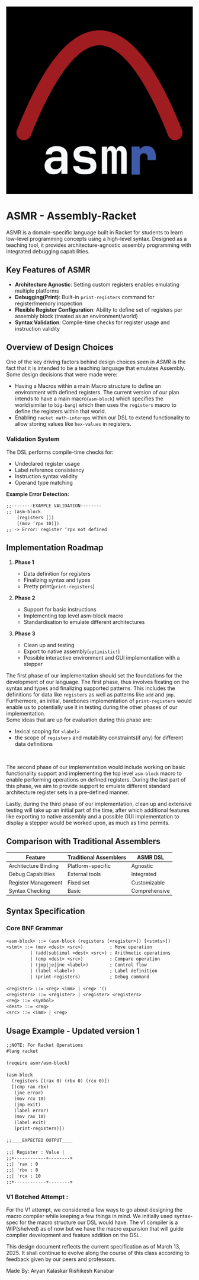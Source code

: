 
![alt text](logo.png "ASMR Logo")

# ASMR - Assembly-Racket
ASMR is a domain-specific language built in Racket for students
to learn low-level programming concepts using a high-level syntax. 
Designed as a teaching tool, it provides architecture-agnostic assembly programming with integrated 
debugging capabilities.

## Key Features of ASMR
- **Architecture Agnostic**: Setting custom registers enables emulating multiple platforms
- **Debugging(Print)**: Built-in `print-registers` command for register/memory inspection
- **Flexible Register Configuration**: Ability to define set of registers per assembly block
(treated as an environment/world)
- **Syntax Validation**: Compile-time checks for register usage and instruction validity

## Overview of Design Choices
One of the key driving factors behind design choices seen in _ASMR_ is
the fact that it is intended to be a teaching language that emulates 
Assembly. Some design decisions that were made were:
- Having a Macros within a main Macro structure to define an environment
with defined registers. The current version of our plan intends to have 
a main macro(`asm-block`) which specifies the world(similar to `big-bang`)
which then uses the `registers` macro to define the registers within that world.
- Enabling `racket math-interops` within our DSL to extend functionality
to allow storing values like `hex-values` in registers. 

### Validation System
The DSL performs compile-time checks for:
- Undeclared register usage
- Label reference consistency
- Instruction syntax validity
- Operand type matching

**Example Error Detection:**
```racket
;;--------EXAMPLE VALIDATION--------
;; (asm-block
    (registers [])
    [(mov ‘rpx 10)])
;; -> Error: register ‘rpx not defined
```


## Implementation Roadmap
1. **Phase 1**
   - Data definition for registers
   - Finalizing syntax and types
   - Pretty print(`print-registers`)

2. **Phase 2**
   - Support for basic instructions
   - Implementing top level asm-block macro
   - Standardisation to emulate different architectures

3. **Phase 3**
   - Clean up and testing 
   - Export to native assembly(`optimistic!`)
   - Possible interactive environment and GUI implementation with a stepper


The first phase of our implementation should set the foundations for
the development of our language. The first phase, thus involves 
fixating on the syntax and types and finalizing supported patterns.
This includes the definitions for data like `registers` as well as
patterns like `add` and `jmp`. Furthermore, an initial, barebones 
implementation of `print-registers` would enable us to potentially
use it in testing during the other phases of our implementation.   
Some ideas that are up for evaluation
during this phase are:
- lexical scoping for `<label>`
- the scope of `registers` and mutability constraints(if any) for 
different
data definitions
<br>

The second phase of our implementation would include working on basic 
functionality support and implementing the top level `asm-block` macro
to enable performing operations on defined registers. During the last part
of this phase, we aim to provide support to emulate different standard architecture
register sets in a pre-defined manner.

Lastly, during the third phase of our implementation, clean up and extensive testing
will take up an initial part of the time, after which additional features like
exporting to native assembly and a possible GUI implementation to display
a stepper would be worked upon, as much as time permits.


## Comparison with Traditional Assemblers
| Feature               | Traditional Assemblers | ASMR DSL         |
|-----------------------|------------------------|------------------|
| Architecture Binding  | Platform-specific      | Agnostic         |
| Debug Capabilities    | External tools         | Integrated       |
| Register Management   | Fixed set              | Customizable     |
| Syntax Checking       | Basic                  | Comprehensive    |




## Syntax Specification
### Core BNF Grammar
```racket
<asm-block> ::= (asm-block (registers [<register>]) [<stmts>])
<stmt> ::= (mov <dest> <src>)          ; Move operation
         | (add|sub|imul <dest> <src>) ; Arithmetic operations
         | (cmp <dest> <src>)          ; Compare operation
         | (jmp|je|jne <label>)        ; Control flow
         | (label <label>)             ; Label definition
         | (print-registers)           ; Debug command

<register> ::= <reg> <imm> | <reg> '()
<registers> ::= <register> | <register> <registers>
<reg> ::= <symbol>
<dest> ::= <reg>
<src> ::= <imm> | <reg>
```

## Usage Example - Updated version 1
```racket
;;NOTE: For Racket Operations
#lang racket

(require asmr/asm-block)

(asm-block
  (registers [(rax 0) (rbx 0) (rcx 0)])
  [(cmp rax rbx)
   (jne error)
   (mov rcx 10)
   (jmp exit)
   (label error)
   (mov rax 10)
   (label exit)
   (print-registers)])

;;____EXPECTED OUTPUT____

;;| Register : Value |
;;+------------+--------+
;;| 'rax : 0
;;| 'rbx : 0 
;;| 'rcx : 10
;;+------------+--------+

```



### V1 Botched Attempt :
For the V1 attempt, we considered a few ways to go about designing the macro compiler while keeping a few things in mind. We initially used syntax-spec for
the macro structure our DSL would have. The v1 compiler is a WIP(shelved) as of now but we have the macro expansion that will guide compiler development and feature addition on the DSL. 



This design document reflects the current specification as of March 13, 2025.
It shall continue to evolve along the course of this class according to feedback given by our peers and professors.


Made By:
Aryan Kalaskar
Rishikesh Kanabar
